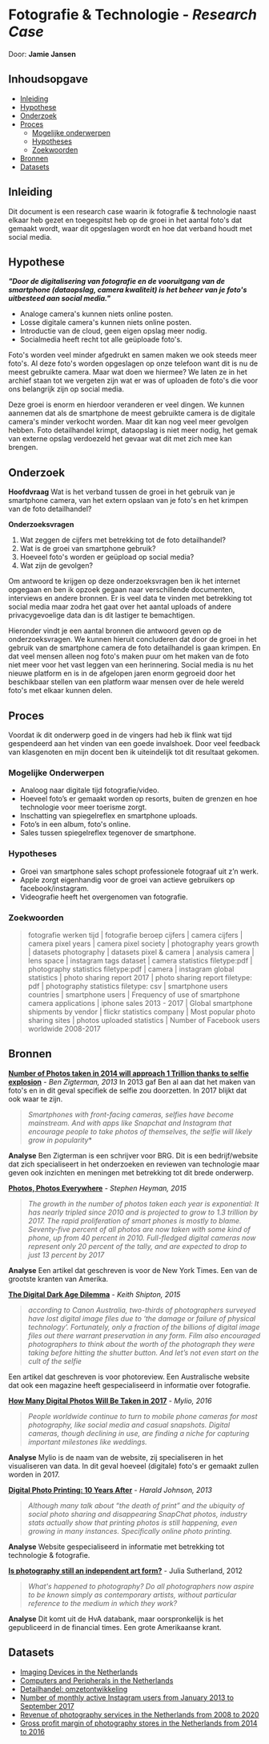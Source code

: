 # Fotografie & Technologie - *Research Case*
Door:   **Jamie Jansen**

## Inhoudsopgave

* [Inleiding](#inleiding)
* [Hypothese](#hypothese)
* [Onderzoek](#onderzoek)
* [Proces](#proces)
    * [Mogelijke onderwerpen](#mogelijke)
    * [Hypotheses](#hypotheses)   
    * [Zoekwoorden](#zoekwoorden)
* [Bronnen](#bronnen)
* [Datasets](#datasets)


## Inleiding
Dit document is een research case waarin ik fotografie & technologie naast elkaar heb gezet en toegespitst heb op de groei in het aantal foto's dat gemaakt wordt, waar dit opgeslagen wordt en hoe dat verband houdt met social media.

## Hypothese
***"Door de digitalisering van fotografie en de vooruitgang van de smartphone (dataopslag, camera kwaliteit) is het beheer van je foto's uitbesteed aan social media."***

- Analoge camera's kunnen niets online posten.
- Losse digitale camera's kunnen niets online posten.
- Introductie van de cloud, geen eigen opslag meer nodig.
- Socialmedia heeft recht tot alle geüploade foto's.

Foto's worden veel minder afgedrukt en samen maken we ook steeds meer foto's. Al deze foto's worden opgeslagen op onze telefoon want dit is nu de meest gebruikte camera. Maar wat doen we hiermee? We laten ze in het archief staan tot we vergeten zijn wat er was of uploaden de foto's die voor ons belangrijk zijn op social media.

Deze groei is enorm en hierdoor veranderen er veel dingen. We kunnen aannemen dat als de smartphone de meest gebruikte camera is de digitale camera's minder verkocht worden. Maar dit kan nog veel meer gevolgen hebben. Foto detailhandel krimpt, dataopslag is niet meer nodig, het gemak van externe opslag verdoezeld het gevaar wat dit met zich mee kan brengen.

## Onderzoek

**Hoofdvraag**
Wat is het verband tussen de groei in het gebruik van je smartphone camera, van het extern opslaan van je foto's en het krimpen van de foto detailhandel?

**Onderzoeksvragen**
1. Wat zeggen de cijfers met betrekking tot de foto detailhandel?
2. Wat is de groei van smartphone gebruik?
3. Hoeveel foto's worden er geüpload op social media?
4. Wat zijn de gevolgen?

Om antwoord te krijgen op deze onderzoeksvragen ben ik het internet opgegaan en ben ik opzoek gegaan naar verschillende documenten, interviews en andere bronnen. Er is veel data te vinden met betrekking tot social media maar zodra het gaat over het aantal uploads of andere privacygevoelige data dan is dit lastiger te bemachtigen.

Hieronder vindt je een aantal bronnen die antwoord geven op de onderzoeksvragen. We kunnen hieruit concluderen dat door de groei in het gebruik van de smartphone camera de foto detailhandel is gaan krimpen. En dat veel mensen alleen nog foto's maken puur om het maken van de foto niet meer voor het vast leggen van een herinnering. Social media is nu het nieuwe platform en is in de afgelopen jaren enorm gegroeid door het beschikbaar stellen van een platform waar mensen over de hele wereld foto's met elkaar kunnen delen.

## Proces
Voordat ik dit onderwerp goed in de vingers had heb ik flink wat tijd gespendeerd aan het vinden van een goede invalshoek. Door veel feedback van klasgenoten en mijn docent ben ik uiteindelijk tot dit resultaat gekomen.

### Mogelijke Onderwerpen
* Analoog naar digitale tijd fotografie/video.
* Hoeveel foto’s er gemaakt worden op resorts, buiten de grenzen en hoe technologie voor meer toerisme zorgt.
* Inschatting van spiegelreflex en smartphone uploads.
* Foto’s in een album, foto's online.
* Sales tussen spiegelreflex tegenover de smartphone.

### Hypotheses
* Groei van smartphone sales schopt professionele fotograaf uit z’n werk.
* Apple zorgt eigenhandig voor de groei van actieve gebruikers op facebook/instagram.
* Videografie heeft het overgenomen van fotografie.

### Zoekwoorden
> fotografie werken tijd | fotografie beroep cijfers | camera cijfers | camera pixel years | camera pixel society | photography years growth | datasets photography | datasets pixel & camera | analysis camera | lens space | instagram tags dataset | camera statistics filetype:pdf | photography statistics filetype:pdf | camera | instagram global statistics | photo sharing report 2017 | photo sharing report filetype: pdf | photography statistics filetype: csv | smartphone users countries | smartphone users | Frequency of use of smartphone camera applications | iphone sales 2013 - 2017 | Global smartphone shipments by vendor | flickr statistics company | Most popular photo sharing sites | photos uploaded statistics | Number of Facebook users worldwide 2008-2017

## Bronnen
[**Number of Photos taken in 2014 will approach 1 Trillion thanks to selfie explosion**](https://www.yahoo.com/news/number-photos-taken-2014-approach-1-trillion-thanks-013002154.html)  - *Ben Zigterman, 2013*
In 2013 gaf Ben al aan dat het maken van foto's en in dit geval specifiek de selfie zou doorzetten. In 2017 blijkt dat ook waar te zijn.

> *Smartphones with front-facing cameras, selfies have become mainstream. And with apps like Snapchat and Instagram that encourage people to take photos of themselves, the selfie will likely grow in popularity**

**Analyse** Ben Zigterman is een schrijver voor BRG. Dit is een bedrijf/website dat zich specialiseert in het onderzoeken en reviewen van technologie maar geven ook inzichten en meningen met betrekking tot dit brede onderwerp.

[**Photos, Photos Everywhere**](https://www.nytimes.com/2015/07/23/arts/international/photos-photos-everywhere.html?mcubz=0) - *Stephen Heyman, 2015*
> *The growth in the number of photos taken each year is exponential: It has nearly tripled since 2010 and is projected to grow to 1.3 trillion by 2017. The rapid proliferation of smart phones is mostly to blame. Seventy-five percent of all photos are now taken with some kind of phone, up from 40 percent in 2010. Full-fledged digital cameras now represent only 20 percent of the tally, and are expected to drop to just 13 percent by 2017*

**Analyse** Een artikel dat geschreven is voor de New York Times. Een van de grootste kranten van Amerika.  

[**The Digital Dark Age Dilemma**](http://www.photoreview.com.au/tips/storage/the-digital-dark-age-dilemma) - *Keith Shipton, 2015*
> *according to Canon Australia, two-thirds of photographers surveyed have lost digital image files due to ‘the damage or failure of physical technology’. Fortunately, only a fraction of the billions of digital image files out there warrant preservation in any form. Film also encouraged photographers to think about the worth of the photograph they were taking before hitting the shutter button. And let’s not even start on the cult of the selfie*

Een artikel dat geschreven is voor photoreview. Een Australische website dat ook een magazine heeft gespecialiseerd in informatie over fotografie.

[**How Many Digital Photos Will Be Taken in 2017**](http://mylio.com/true-stories/tech-today/how-many-digital-photos-will-be-taken-2017-repost) - *Mylio, 2016*
> *People worldwide continue to turn to mobile phone cameras for most photography, like social media and casual snapshots. Digital cameras, though declining in use, are finding a niche for capturing important milestones like weddings.*

**Analyse** Mylio is de naam van de website, zij specialiseren in het visualiseren van data. In dit geval hoeveel (digitale) foto's er gemaakt zullen worden in 2017.

[**Digital Photo Printing: 10 Years After**](https://petapixel.com/2013/07/25/digital-photo-printing-10-years-after/) - *Harald Johnson, 2013*
> *Although many talk about “the death of print” and the ubiquity of social photo sharing and disappearing SnapChat photos, industry stats actually show that printing photos is still happening, even growing in many instances. Specifically online photo printing.*

**Analyse** Website gespecialiseerd in informatie met betrekking tot technologie & fotografie.

[**Is photography still an independent art form?**]( https://search-proquest-com.rps.hva.nl:2443/socialsciences/docview/1019441696/D781E97FDAF34905PQ/2?accountid=130632) - Julia Sutherland, 2012
> *What's happened to photography? Do all photographers now aspire to be known simply as contemporary artists, without particular reference to the medium in which they work?*

**Analyse** Dit komt uit de HvA databank, maar oorspronkelijk is het gepubliceerd in de financial times. Een grote Amerikaanse krant.

## Datasets
* [Imaging Devices in the Netherlands](http://www.portal.euromonitor.com.rps.hva.nl:2048/portal/analysis/tab)
* [Computers and Peripherals in the Netherlands](http://www.portal.euromonitor.com.rps.hva.nl:2048/portal/analysis/tab)
* [Detailhandel: omzetontwikkeling](http://statline.cbs.nl/Statweb/publication/?DM=SLNL&PA=81589ned&D1=1-10&D2=1155-1156&D3=a&HDR=T&STB=G1,G2&VW=T)
* [Number of monthly active Instagram users from January 2013 to September 2017](https://www.statista.com/statistics/253577/number-of-monthly-active-instagram-users/)
* [Revenue of photography services in the Netherlands from 2008 to 2020](https://www.statista.com/forecasts/394251/netherlands-photography-services-revenue-forecast-nace-m7420)
* [Gross profit margin of photography stores in the Netherlands from 2014 to 2016](https://www.statista.com/statistics/756008/gross-profit-margin-of-photography-stores-in-the-netherlands/)

